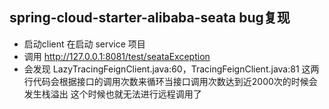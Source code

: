 ##  spring-cloud-starter-alibaba-seata  bug复现
  - 启动client 在启动 service 项目
  - 调用 http://127.0.0.1:8081/test/seataException
  - 会发现 LazyTracingFeignClient.java:60，TracingFeignClient.java:81
  这两行代码会根据接口的调用次数来循环当接口调用次数达到近2000次的时候会发生栈溢出
  这个时候也就无法进行远程调用了
  